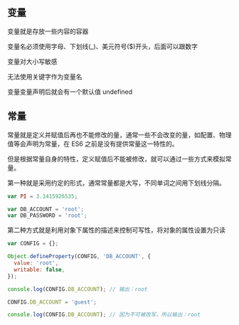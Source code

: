 ## 变量
变量就是存放一些内容的容器

变量名必须使用字母、下划线(_)、美元符号($)开头，后面可以跟数字

变量对大小写敏感

无法使用关键字作为变量名

变量变量声明后就会有一个默认值 undefined



## 常量
常量就是定义并赋值后再也不能修改的量，通常一些不会改变的量，如配置、物理值等会声明为常量，在 ES6 之前是没有提供常量这一特性的。

但是根据常量自身的特性，定义赋值后不能被修改，就可以通过一些方式来模拟常量。

第一种就是采用约定的形式，通常常量都是大写，不同单词之间用下划线分隔。

``` js
var PI = 3.1415926535;

var DB_ACCOUNT = 'root';
var DB_PASSWORD = 'root';
```
第二种方式就是利用对象下属性的描述来控制可写性，将对象的属性设置为只读
``` js
var CONFIG = {};

Object.defineProperty(CONFIG, 'DB_ACCOUNT', {
  value: 'root',
  writable: false,
});

console.log(CONFIG.DB_ACCOUNT); // 输出：root

CONFIG.DB_ACCOUNT = 'guest';

console.log(CONFIG.DB_ACCOUNT); // 因为不可被改写，所以输出：root

```